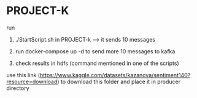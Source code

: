# PROJECT-K


run 
1. ./StartScript.sh in PROJECT-k --> it sends 10 messages 

2. run docker-compose up -d to send more 10 messages to kafka 

3. check results in hdfs (command mentioned in one of the scripts)

use this link (https://www.kaggle.com/datasets/kazanova/sentiment140?resource=download) to download this folder and place it in producer directory
